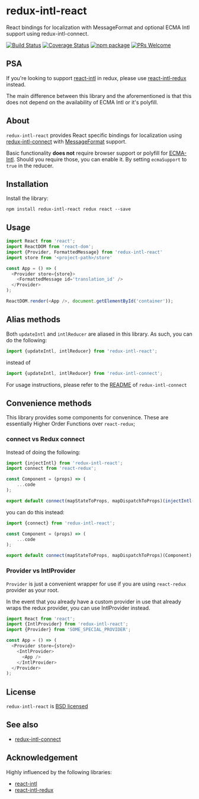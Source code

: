# redux-intl-react

React bindings for localization with MessageFormat and optional ECMA Intl support using redux-intl-connect.

[![Build Status][build-badge]][build-link]
[![Coverage Status][coveralls-badge]][coveralls-link]
[![npm package][npm-badge]][npm-link]
[![PRs Welcome][pr-welcome-badge]][pr-welcome-link]

## PSA
If you're looking to support [react-intl](https://github.com/yahoo/react-intl) in redux, please use [react-intl-redux](https://github.com/ratson/react-intl-redux) instead.

The main difference between this library and the aforementioned is that this does not depend on the availability of ECMA Intl or it's polyfill.

## About
`redux-intl-react` provides React specific bindings for localization using [redux-intl-connect](https://www.github.com/yeojz/redux-intl-connect) with [MessageFormat](http://userguide.icu-project.org/formatparse/messages) support.


Basic functionality **does not** require browser support or polyfill for [ECMA-Intl](https://developer.mozilla.org/en/docs/Web/JavaScript/Reference/Global_Objects/Intl). Should you require those, you can enable it. By setting `ecmaSupport` to `true` in the reducer.

## Installation

Install the library:

```
npm install redux-intl-react redux react --save
```

## Usage

```js
import React from 'react';
import ReactDOM from 'react-dom';
import {Provider, FormattedMessage} from 'redux-intl-react'
import store from '<project-path>/store'

const App = () => (
  <Provider store={store}>
    <FormattedMessage id='translation_id' />
  </Provider>
);

ReactDOM.render(<App />, document.getElementById('container'));
```

## Alias methods

Both `updateIntl` and `intlReducer` are aliased in this library. As such, you can do the following:

```js
import {updateIntl, intlReducer} from 'redux-intl-react';
```

instead of

```js
import {updateIntl, intlReducer} from 'redux-intl-connect';
```

For usage instructions, please refer to the [README](https://github.com/yeojz/redux-intl-connect/blob/master/README.md#available-methods) of `redux-intl-connect`


## Convenience methods

This library provides some components for convenince. These are essentially Higher Order Functions over `react-redux`;

### connect vs Redux connect

Instead of doing the following:

```js
import {injectIntl} from 'redux-intl-react';
import connect from 'react-redux';

const Component = (props) => (
	...code
);

export default connect(mapStateToProps, mapDispatchToProps)(injectIntl(Component));
```

you can do this instead:

```js
import {connect} from 'redux-intl-react';

const Component = (props) => (
	...code
);

export default connect(mapStateToProps, mapDispatchToProps)(Component);
```


### Provider vs IntlProvider

`Provider` is just a convenient wrapper for use if you are using `react-redux` provider as your root.

In the event that you already have a custom provider in use that already wraps the redux provider, you can use IntlProvider instead.

```js
import React from 'react';
import {IntlProvider} from 'redux-intl-react';
import {Provider} from 'SOME_SPECIAL_PROVIDER';

const App = () => (
  <Provider store={store}>
    <IntlProvider>
      <App />
    </IntlProvider>
  </Provider>
);
```

## License

`redux-intl-react` is [BSD licensed](./LICENSE)

## See also

-   [redux-intl-connect](https://www.github.com/yeojz/redux-intl-connect)

## Acknowledgement

Highly influenced by the following libraries:

-   [react-intl](https://github.com/yahoo/react-intl)
-   [react-intl-redux](https://github.com/ratson/react-intl-redux)


[npm-badge]: https://img.shields.io/npm/v/redux-intl-react.svg?style=flat-square
[npm-link]: https://www.npmjs.com/package/redux-intl-react

[build-badge]: https://img.shields.io/circleci/project/github/yeojz/redux-intl-react/master.svg?style=flat-square
[build-link]: https://circleci.com/gh/yeojz/redux-intl-react.svg

[coveralls-badge]: https://img.shields.io/coveralls/yeojz/redux-intl-react.svg?style=flat-square
[coveralls-link]: https://coveralls.io/github/yeojz/redux-intl-react

[pr-welcome-badge]: https://img.shields.io/badge/PRs-Welcome-ff69b4.svg?style=flat-square
[pr-welcome-link]: https://github.com/yeojz/redux-intl-react/blob/master/CONTRIBUTING.md
